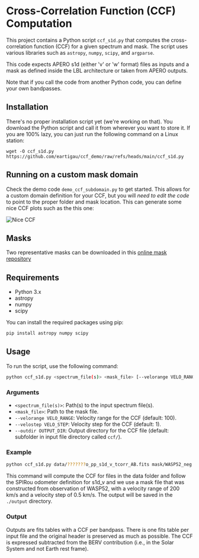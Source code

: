 # Cross-Correlation Function (CCF) Computation

This project contains a Python script `ccf_s1d.py` that computes the cross-correlation function (CCF) for a given spectrum and mask. The script uses various libraries such as `astropy`, `numpy`, `scipy`, and `argparse`.

This code expects APERO s1d (either 'v' or 'w' format) files as inputs and a mask as defined inside the LBL architecture or taken from APERO outputs.

Note that if you call the code from another Python code, you can define your own bandpasses.

## Installation

There's no proper installation script yet (we're working on that). You download the Python script and call it from wherever you want to store it. If you are 100% lazy, you can just run the following command on a Linux station:

```wget -O ccf_s1d.py https://github.com/eartigau/ccf_demo/raw/refs/heads/main/ccf_s1d.py```

## Running on a custom mask domain

Check the demo code `demo_ccf_subdomain.py` to get started. This allows for a custom domain definition for your CCF, but you will *need to edit the code* to point to the proper folder and mask location. This can generate some nice CCF plots such as the this one:

![Nice CCF](ccf_demo.png)

## Masks
Two representative masks can be downloaded in this [online mask repository](https://www.astro.umontreal.ca/~artigau/masks/)

## Requirements

- Python 3.x
- astropy
- numpy
- scipy

You can install the required packages using pip:

```sh
pip install astropy numpy scipy
```

## Usage

To run the script, use the following command:

```sh
python ccf_s1d.py <spectrum_file(s)> <mask_file> [--velorange VELO_RANGE] [--velostep VELO_STEP] [--outdir OUTPUT_DIR]
```

### Arguments

- `<spectrum_file(s)>`: Path(s) to the input spectrum file(s).
- `<mask_file>`: Path to the mask file.
- `--velorange VELO_RANGE`: Velocity range for the CCF (default: 100).
- `--velostep VELO_STEP`: Velocity step for the CCF (default: 1).
- `--outdir OUTPUT_DIR`: Output directory for the CCF file (default: subfolder in input file directory called `ccf/`).

### Example

```sh
python ccf_s1d.py data/???????o_pp_s1d_v_tcorr_AB.fits mask/WASP52_neg.fits --velorange 200 --velostep 0.5 --outdir ./my_ccfs
```

This command will compute the CCF for files in the data folder and follow the SPIRou odometer definition for s1d_v and we use a mask file that was constructed from observation of WASP52, with a velocity range of 200 km/s and a velocity step of 0.5 km/s. The output will be saved in the `./output` directory.

### Output

Outputs are fits tables with a CCF per bandpass. There is one fits table per input file and the original header is preserved as much as possible. The CCF is expressed subtracted from the BERV contribution (i.e., in the Solar System and not Earth rest frame).

